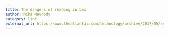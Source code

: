 ```yaml
---
title: The dangers of reading in bed
author: Nika Mavrody
category: link
external_url: https://www.theatlantic.com/technology/archive/2017/05/reading-in-bed/527388/
---
```

